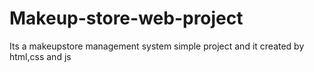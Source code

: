 # Makeup-store-web-project
Its a makeupstore management system simple project  and it created by html,css and js
